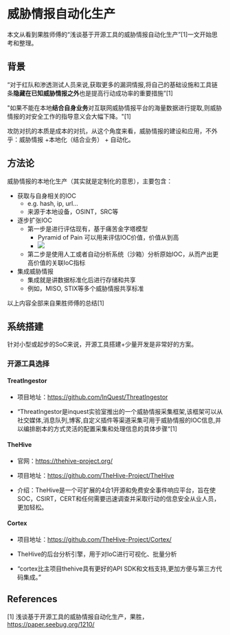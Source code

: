 # 威胁情报自动化生产

本文从看到果胜师傅的“浅谈基于开源工具的威胁情报自动化生产”[1]一文开始思考和整理。



## 背景

“对于红队和渗透测试人员来说,获取更多的漏洞情报,将自己的基础设施和工具链条**隐藏在已知威胁情报之外**也是提高行动成功率的重要措施”[1]

"如果不能在本地**结合自身业务**对互联网威胁情报平台的海量数据进行提取,则威胁情报的对安全工作的指导意义会大幅下降。"[1]

攻防对抗的本质是成本的对抗，从这个角度来看，威胁情报的建设和应用，不外乎：威胁情报 +本地化（结合业务） + 自动化。



## 方法论

威胁情报的本地化生产（其实就是定制化的意思），主要包含：

- 获取与自身相关的IOC
    - e.g. hash, ip, url...
    - 来源于本地设备，OSINT，SRC等
- 逐步扩张IOC
    - 第一步是进行评估现有，基于痛苦金字塔模型
        - Pyramid of Pain 可以用来评估IOC价值，价值从到高
        - ![](https://image-host-toky.oss-cn-shanghai.aliyuncs.com/20200619164927.png)
    - 第二步是使用人工或者自动分析系统（沙箱）分析原始IOC，从而产出更高价值的关联IoC指标
- 集成威胁情报
    - 集成就是讲数据标准化后进行存储和共享
    - 例如，MISO, STIX等多个威胁情报共享标准

以上内容全部来自果胜师傅的总结[1]



## 系统搭建

针对小型或起步的SoC来说，开源工具搭建+少量开发是非常好的方案。

### 开源工具选择

#### TreatIngestor

- 项目地址：https://github.com/InQuest/ThreatIngestor

- “ThreatIngestor是inquest实验室推出的一个威胁情报采集框架,该框架可以从社交媒体,消息队列,博客,自定义插件等渠道采集可用于威胁情报的IOC信息,并以编排剧本的方式灵活的配置采集和处理信息的具体步骤“[1]

#### TheHive

- 官网：https://thehive-project.org/
- 项目地址：https://github.com/TheHive-Project/TheHive

- 介绍：TheHive是一个可扩展的4合1开源和免费安全事件响应平台，旨在使SOC，CSIRT，CERT和任何需要迅速调查并采取行动的信息安全从业人员，更加轻松。



#### Cortex

- 项目地址：https://github.com/TheHive-Project/Cortex/

- TheHive的后台分析引擎，用于对IoC进行可视化、批量分析
- “cortex比主项目thehive具有更好的API SDK和文档支持,更加方便与第三方代码集成。”







## References

[1] 浅谈基于开源工具的威胁情报自动化生产，果胜，https://paper.seebug.org/1210/


